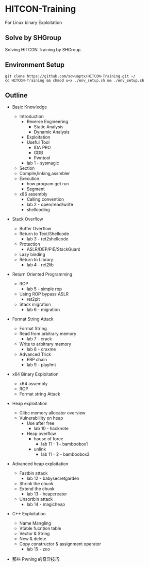 # HITCON-Training

For Linux binary Exploitation

## Solve by SHGroup

Solving HITCON Training by SHGroup.


## Environment Setup

    git clone https://github.com/scwuaptx/HITCON-Training.git ~/
    cd HITCON-Training && chmod u+x ./env_setup.sh && ./env_setup.sh

## Outline

+ Basic Knowledge
	+ Introduction
		+ Reverse Engineering
			+ Static Analysis
			+ Dynamic Analysis 
		+ Exploitation
		+ Useful Tool
			+ IDA PRO
			+ GDB
			+ Pwntool
		+ lab 1 - sysmagic
	+ Section
	+ Compile,linking,assmbler
	+ Execution
		+ how program get run
		+ Segment 
	+ x86 assembly
		+ Calling convention 
		+ lab 2 - open/read/write
		+ shellcoding
+ Stack Overflow
	+ Buffer Overflow
	+ Return to Text/Shellcode
		+ lab 3 - ret2shellcode 
	+ Protection
		+ ASLR/DEP/PIE/StackGuard
	+ Lazy binding
	+ Return to Library
		+ lab 4 - ret2lib 
+ Return Oriented Programming
	+ ROP
		+ lab 5 - simple rop 
	+ Using ROP bypass ASLR
		+ ret2plt
	+ Stack migration
		+ lab 6 - migration
+ Format String Attack
	+ Format String 
	+ Read from arbitrary memory
		+ lab 7 - crack
	+ Write to arbitrary memory
		+ lab 8 - craxme
	+ Advanced Trick
		+ EBP chain 
		+ lab 9 - playfmt 
+ x64 Binary Exploitation
	+ x64 assembly
	+ ROP
	+ Format string Attack

+ Heap exploitation
	+ Glibc memory allocator overview
	+ Vulnerablility on heap
		+ Use after free
			+ lab 10 - hacknote
		+ Heap overflow 
			+ house of force 
				+ lab 11 - 1 - bamboobox1
			+ unlink
				+ lab 11 - 2 - bamboobox2
+ Advanced heap exploitation
	+ Fastbin attack
		+ lab 12 - babysecretgarden 
	+ Shrink the chunk
	+ Extend the chunk
		+ lab 13 -  heapcreator
	+ Unsortbin attack
		+ lab 14 - magicheap
+ C++ Exploitation
	+ Name Mangling 
	+ Vtable fucntion table
	+ Vector & String
	+ New & delete
	+ Copy constructor & assignment operator
		+ lab 15 - zoo 
+ 那些 Pwning 的奇淫技巧:

